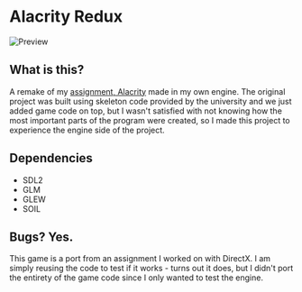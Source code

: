 # Alacrity Redux

![Preview](img/preview.gif)

## What is this?
A remake of my [assignment, Alacrity](https://aas.sh/projects/alacrity) made in my own engine. The original project was built using skeleton code provided by the university and we just added game code on top, but I wasn't satisfied with not knowing how the most important parts of the program were created, so I made this project to experience the engine side of the project.

## Dependencies
- SDL2
- GLM
- GLEW
- SOIL

## Bugs? Yes.
This game is a port from an assignment I worked on with DirectX. I am simply reusing the code to test if it works - turns out it does, but I didn't port the entirety of the game code since I only wanted to test the engine.
